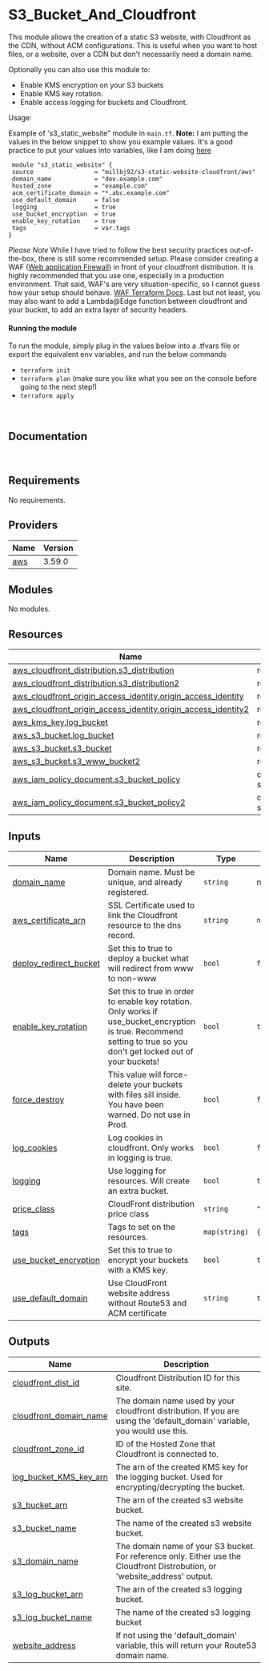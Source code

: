 # S3_Bucket_And_Cloudfront

This module allows the creation of a static S3 website, with Cloudfront as the CDN, without ACM configurations. This is useful when you want to host files, or a website, over a CDN but don't necessarily need a domain name.

 Optionally you can also use this module to:
  - Enable KMS encryption on your S3 buckets
  - Enable KMS key rotation.
  - Enable access logging for buckets and Cloudfront.

 Usage:

 Example of 's3_static_website" module in `main.tf`.
 **Note:** I am putting the values in the below snippet to show you example values. It's a good practice to put your values into variables, like I am doing [here](./example/main.tf)

 ```hcl
  module "s3_static_website" {
  source                 = "millbj92/s3-static-website-cloudfront/aws"
  domain_name            = "dev.example.com"
  hosted_zone            = "example.com"
  acm_certificate_domain = "*.abc.example.com"
  use_default_domain     = false
  logging                = true
  use_bucket_encryption  = true
  enable_key_rotation    = true
  tags                   = var.tags
}
 ```

 *Please Note* While I have tried to follow the best security practices out-of-the-box, there is still some recommended setup. Please consider creating a WAF ([Web application Firewall](https://aws.amazon.com/waf/)) in front of your cloudfront distribution. It is highly recommended that you use one, especially in a production environment. That said, WAF's are very situation-specific, so I cannot guess how your setup should behave.
 [WAF Terraform Docs](https://registry.terraform.io/providers/hashicorp/aws/latest/docs/resources/wafv2_web_acl). Last but not least, you may also want to add a Lambda@Edge function between cloudfront and your bucket, to add an extra layer of security headers.

   #### Running the module

 To run the module, simply plug in the values below into a .tfvars file or export the equivalent env variables, and run the below commands

   - `terraform init`
   - `terraform plan` (make sure you like what you see on the console before going to the next step!)
   - `terraform apply`

&nbsp;
## Documentation
&nbsp;
<!-- BEGINNING OF PRE-COMMIT-TERRAFORM DOCS HOOK -->
## Requirements

No requirements.

## Providers

| Name | Version |
|------|---------|
| <a name="provider_aws"></a> [aws](#provider\_aws) | 3.59.0 |

## Modules

No modules.

## Resources

| Name | Type |
|------|------|
| [aws_cloudfront_distribution.s3_distribution](https://registry.terraform.io/providers/hashicorp/aws/latest/docs/resources/cloudfront_distribution) | resource |
| [aws_cloudfront_distribution.s3_distribution2](https://registry.terraform.io/providers/hashicorp/aws/latest/docs/resources/cloudfront_distribution) | resource |
| [aws_cloudfront_origin_access_identity.origin_access_identity](https://registry.terraform.io/providers/hashicorp/aws/latest/docs/resources/cloudfront_origin_access_identity) | resource |
| [aws_cloudfront_origin_access_identity.origin_access_identity2](https://registry.terraform.io/providers/hashicorp/aws/latest/docs/resources/cloudfront_origin_access_identity) | resource |
| [aws_kms_key.log_bucket](https://registry.terraform.io/providers/hashicorp/aws/latest/docs/resources/kms_key) | resource |
| [aws_s3_bucket.log_bucket](https://registry.terraform.io/providers/hashicorp/aws/latest/docs/resources/s3_bucket) | resource |
| [aws_s3_bucket.s3_bucket](https://registry.terraform.io/providers/hashicorp/aws/latest/docs/resources/s3_bucket) | resource |
| [aws_s3_bucket.s3_www_bucket2](https://registry.terraform.io/providers/hashicorp/aws/latest/docs/resources/s3_bucket) | resource |
| [aws_iam_policy_document.s3_bucket_policy](https://registry.terraform.io/providers/hashicorp/aws/latest/docs/data-sources/iam_policy_document) | data source |
| [aws_iam_policy_document.s3_bucket_policy2](https://registry.terraform.io/providers/hashicorp/aws/latest/docs/data-sources/iam_policy_document) | data source |

## Inputs

| Name | Description | Type | Default | Required |
|------|-------------|------|---------|:--------:|
| <a name="input_domain_name"></a> [domain\_name](#input\_domain\_name) | Domain name. Must be unique, and already registered. | `string` | n/a | yes |
| <a name="input_aws_certificate_arn"></a> [aws\_certificate\_arn](#input\_aws\_certificate\_arn) | SSL Certificate used to link the Cloudfront resource to the dns record. | `string` | `null` | no |
| <a name="input_deploy_redirect_bucket"></a> [deploy\_redirect\_bucket](#input\_deploy\_redirect\_bucket) | Set this to true to deploy a bucket what will redirect from www to non-www | `bool` | `false` | no |
| <a name="input_enable_key_rotation"></a> [enable\_key\_rotation](#input\_enable\_key\_rotation) | Set this to true in order to enable key rotation. Only works if use\_bucket\_encryption is true. Recommend setting to true so you don't get locked out of your buckets! | `bool` | `true` | no |
| <a name="input_force_destroy"></a> [force\_destroy](#input\_force\_destroy) | This value will force-delete your buckets with files sill inside. You have been warned. Do not use in Prod. | `bool` | `false` | no |
| <a name="input_log_cookies"></a> [log\_cookies](#input\_log\_cookies) | Log cookies in cloudfront. Only works in logging is true. | `bool` | `false` | no |
| <a name="input_logging"></a> [logging](#input\_logging) | Use logging for resources. Will create an extra bucket. | `bool` | `true` | no |
| <a name="input_price_class"></a> [price\_class](#input\_price\_class) | CloudFront distribution price class | `string` | `"PriceClass_100"` | no |
| <a name="input_tags"></a> [tags](#input\_tags) | Tags to set on the resources. | `map(string)` | `{}` | no |
| <a name="input_use_bucket_encryption"></a> [use\_bucket\_encryption](#input\_use\_bucket\_encryption) | Set this to true to encrypt your buckets with a KMS key. | `bool` | `true` | no |
| <a name="input_use_default_domain"></a> [use\_default\_domain](#input\_use\_default\_domain) | Use CloudFront website address without Route53 and ACM certificate | `string` | `true` | no |

## Outputs

| Name | Description |
|------|-------------|
| <a name="output_cloudfront_dist_id"></a> [cloudfront\_dist\_id](#output\_cloudfront\_dist\_id) | Cloudfront Distribution ID for this site. |
| <a name="output_cloudfront_domain_name"></a> [cloudfront\_domain\_name](#output\_cloudfront\_domain\_name) | The domain name used by your cloudfront distribution. If you are using the 'default\_domain' variable, you would use this. |
| <a name="output_cloudfront_zone_id"></a> [cloudfront\_zone\_id](#output\_cloudfront\_zone\_id) | ID of the Hosted Zone that Cloudfront is connected to. |
| <a name="output_log_bucket_KMS_key_arn"></a> [log\_bucket\_KMS\_key\_arn](#output\_log\_bucket\_KMS\_key\_arn) | The arn of the created KMS key for the logging bucket. Used for encrypting/decrypting the bucket. |
| <a name="output_s3_bucket_arn"></a> [s3\_bucket\_arn](#output\_s3\_bucket\_arn) | The arn of the created s3 website bucket. |
| <a name="output_s3_bucket_name"></a> [s3\_bucket\_name](#output\_s3\_bucket\_name) | The name of the created s3 website bucket. |
| <a name="output_s3_domain_name"></a> [s3\_domain\_name](#output\_s3\_domain\_name) | The domain name of your S3 bucket. For reference only. Either use the Cloudfront Distrobution, or 'website\_address' output. |
| <a name="output_s3_log_bucket_arn"></a> [s3\_log\_bucket\_arn](#output\_s3\_log\_bucket\_arn) | The arn of the created s3 logging bucket. |
| <a name="output_s3_log_bucket_name"></a> [s3\_log\_bucket\_name](#output\_s3\_log\_bucket\_name) | The name of the created s3 logging bucket |
| <a name="output_website_address"></a> [website\_address](#output\_website\_address) | If not using the 'default\_domain' variable, this will return your Route53 domain name. |
<!-- END OF PRE-COMMIT-TERRAFORM DOCS HOOK -->